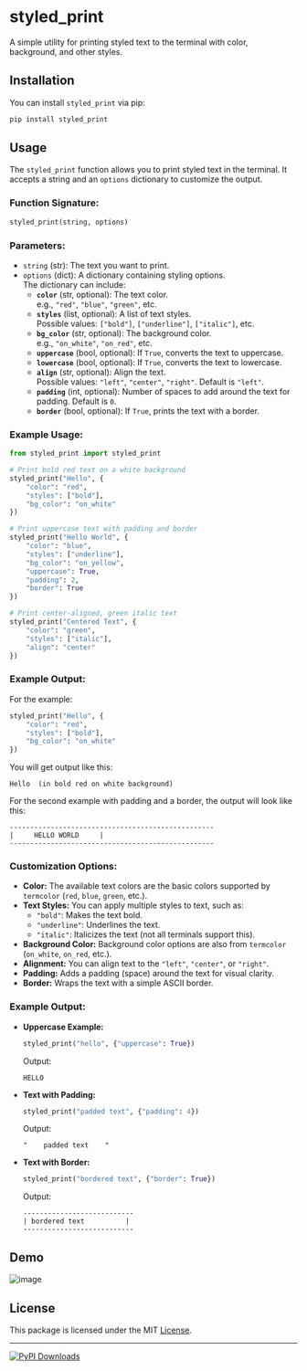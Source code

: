 # **styled_print**

A simple utility for printing styled text to the terminal with color, background, and other styles.

## **Installation**

You can install `styled_print` via pip:

```bash
pip install styled_print
```

## **Usage**

The `styled_print` function allows you to print styled text in the terminal. It accepts a string and an `options` dictionary to customize the output.

### **Function Signature:**

```python
styled_print(string, options)
```

### **Parameters:**

- `string` (str): The text you want to print.
- `options` (dict): A dictionary containing styling options.  
  The dictionary can include:
  - **`color`** (str, optional): The text color.  
    e.g., `"red"`, `"blue"`, `"green"`, etc.
  - **`styles`** (list, optional): A list of text styles.  
    Possible values: `["bold"]`, `["underline"]`, `["italic"]`, etc.
  - **`bg_color`** (str, optional): The background color.  
    e.g., `"on_white"`, `"on_red"`, etc.
  - **`uppercase`** (bool, optional): If `True`, converts the text to uppercase.
  - **`lowercase`** (bool, optional): If `True`, converts the text to lowercase.
  - **`align`** (str, optional): Align the text.  
    Possible values: `"left"`, `"center"`, `"right"`. Default is `"left"`.
  - **`padding`** (int, optional): Number of spaces to add around the text for padding. Default is `0`.
  - **`border`** (bool, optional): If `True`, prints the text with a border.

### **Example Usage:**

```python
from styled_print import styled_print

# Print bold red text on a white background
styled_print("Hello", {
    "color": "red",
    "styles": ["bold"],
    "bg_color": "on_white"
})

# Print uppercase text with padding and border
styled_print("Hello World", {
    "color": "blue",
    "styles": ["underline"],
    "bg_color": "on_yellow",
    "uppercase": True,
    "padding": 2,
    "border": True
})

# Print center-aligned, green italic text
styled_print("Centered Text", {
    "color": "green",
    "styles": ["italic"],
    "align": "center"
})
```

### **Example Output:**

For the example:

```python
styled_print("Hello", {
    "color": "red",
    "styles": ["bold"],
    "bg_color": "on_white"
})
```

You will get output like this:

```
Hello  (in bold red on white background)
```

For the second example with padding and a border, the output will look like this:

```
--------------------------------------------------
|     HELLO WORLD     |
--------------------------------------------------
```

### **Customization Options:**

- **Color:** The available text colors are the basic colors supported by `termcolor` (`red`, `blue`, `green`, etc.).
- **Text Styles:** You can apply multiple styles to text, such as:
  - `"bold"`: Makes the text bold.
  - `"underline"`: Underlines the text.
  - `"italic"`: Italicizes the text (not all terminals support this).
- **Background Color:** Background color options are also from `termcolor` (`on_white`, `on_red`, etc.).
- **Alignment:** You can align text to the `"left"`, `"center"`, or `"right"`.
- **Padding:** Adds a padding (space) around the text for visual clarity.
- **Border:** Wraps the text with a simple ASCII border.

### **Example Output:**

- **Uppercase Example:**

  ```python
  styled_print("hello", {"uppercase": True})
  ```

  Output:

  ```
  HELLO
  ```

- **Text with Padding:**

  ```python
  styled_print("padded text", {"padding": 4})
  ```

  Output:

  ```
  "    padded text    "
  ```

- **Text with Border:**

  ```python
  styled_print("bordered text", {"border": True})
  ```

  Output:

  ```
  ---------------------------
  | bordered text          |
  ---------------------------
  ```

## Demo
![image](https://github.com/user-attachments/assets/5976eccf-62bf-4743-a501-ff79866f05cf)


## **License**

This package is licensed under the MIT [License](./LICENSE).

---

[![PyPI Downloads](https://static.pepy.tech/badge/styled-print)](https://pepy.tech/projects/styled-print)
